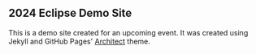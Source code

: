 ## 2024 Eclipse Demo Site

This is a demo site created for an upcoming event. It was created using Jekyll and GitHub Pages' [Architect](https://pages-themes.github.io/architect/) theme.
